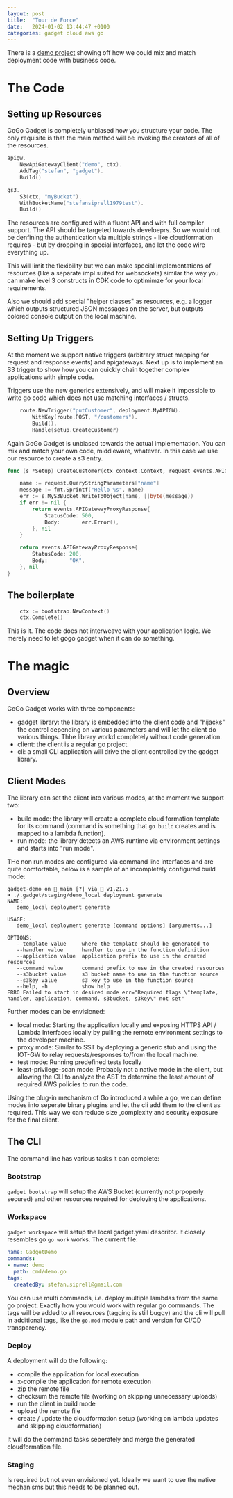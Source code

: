 ```yaml
---
layout: post
title:  "Tour de Force"
date:   2024-01-02 13:44:47 +0100
categories: gadget cloud aws go
---
```


There is a [demo project](https://github.com/GoGoGadgetCloud/gadget-demo) showing off how we could mix and match deployment code with business code. 

# The Code

## Setting up Resources

GoGo Gadget is completely unbiased how you structure your code. The only requisite is that the main method will be invoking the creators of all of the resources.

```Go
apigw.
    NewApiGatewayClient("demo", ctx).
    AddTag("stefan", "gadget").
    Build()

gs3.
    S3(ctx, "myBucket").
	WithBucketName("stefansiprell1979test").
	Build()
```
The resources are configured with a fluent API and with full compiler support. The API should be targeted towards develoeprs. So we would not be denfining the authentication via multiple strings - like cloudformation requires - but by dropping in special interfaces, and let the code wire everything up.

This will limit the flexibility but we can make special implementations of resources (like a separate impl suited for websockets) similar the way you can make level 3 constructs in CDK code to optimimze for your local requirements.

Also we should add special "helper classes" as resources, e.g. a logger which outputs structured JSON messages on the server, but outputs colored console output on the local machine. 

## Setting Up Triggers
At the moment we support native triggers (arbitrary struct mapping for request and response events) and apigateways. Next up is to implement an S3 trigger to show how you can quickly chain together complex applications with simple code.

Triggers use the new generics extensively, and will make it impossible to write go code which does not use matching interfaces / structs.

```Go
	route.NewTrigger("putCustomer", deployment.MyAPIGW).
		WithKey(route.POST, "/customers").
		Build().
		Handle(setup.CreateCustomer)

```

Again GoGo Gadget is unbiased towards the actual implementation. You can mix and match your own code, middleware, whatever. In this case we use our resource to create a s3 entry.

```Go
func (s *Setup) CreateCustomer(ctx context.Context, request events.APIGatewayProxyRequest) (events.APIGatewayProxyResponse, error) {

	name := request.QueryStringParameters["name"]
	message := fmt.Sprintf("Hello %s", name)
	err := s.MyS3Bucket.WriteToObject(name, []byte(message))
	if err != nil {
		return events.APIGatewayProxyResponse{
			StatusCode: 500,
			Body:       err.Error(),
		}, nil
	}

	return events.APIGatewayProxyResponse{
		StatusCode: 200,
		Body:       "OK",
	}, nil
}
```

## The boilerplate 

```Go
	ctx := bootstrap.NewContext()
	ctx.Complete()
```

This is it.  The code does not interweave with your application logic. We merely need to let gogo gadget when it can do something. 

# The magic

## Overview

GoGo Gadget works with three components:

* gadget library: the library is embedded into the client code and "hijacks" the control depending on various parameters and will let the client do various things. Thhe library workd completely without code generation. 
* client: the client is a regular go project.
* cli: a small CLI application will drive the client controlled by the gadget library.

## Client Modes

The library can set the client into various modes, at the moment we support two:

* build mode: the library will create a complete cloud formation template for its command (command is something that `go build` creates and is mapped to a lambda function).
* run mode: the library detects an AWS runtime via environment settings and starts into "run mode".

THe non run modes are configured via command line interfaces and are quite comfortable, below is a sample of an incompletely configured build mode:

```
gadget-demo on  main [?] via 🐹 v1.21.5
➜ ./.gadget/staging/demo_local deployment generate
NAME:
   demo_local deployment generate

USAGE:
   demo_local deployment generate [command options] [arguments...]

OPTIONS:
   --template value     where the template should be generated to
   --handler value      handler to use in the function definition
   --application value  application prefix to use in the created resources
   --command value      command prefix to use in the created resources
   --s3bucket value     s3 bucket name to use in the function source
   --s3key value        s3 key to use in the function source
   --help, -h           show help
ERRO Failed to start in desired mode err="Required flags \"template, handler, application, command, s3bucket, s3key\" not set"
```

Further modes can be envisioned:
* local mode: Starting the application locally and exposing HTTPS API / Lambda Interfaces locally by pulling the remote environment settings to the developer machine.
* proxy mode: Similar to SST by deploying a generic stub and using the IOT-GW to relay requests/responses to/from the local machine.
* test mode: Running predefined tests locally 
* least-privilege-scan mode: Probably not a native mode in the client, but allowing the CLI to analyze the AST to determine the least amount of required AWS policies to run the code.

Using the plug-in mechanism of Go introduced a while a go, we can define modes into seperate binary plugins and let the cli add them to the client as required. This way we can reduce size ,complexity and security exposure for the final client.

## The CLI

The command line has various tasks it can complete:

### Bootstrap

`gadget bootstrap` will setup the AWS Bucket (currently not prpoperly secured) and other resources required for deploying the applications.

### Workspace

`gadget workspace` will setup the local gadget.yaml descritor. It closely resembles go `go work` works. The current file:

```YAML
name: GadgetDemo
commands:
- name: demo
  path: cmd/demo.go
tags:
  createdBy: stefan.siprell@gmail.com
```

You can use multi commands, i.e. deploy multiple lambdas from the same go project. Exactly how you would work with regular go commands. The tags will be added to all resources (tagging is still buggy) and the cli will pull in additional tags, like the `go.mod` module path and version for CI/CD transparency.

### Deploy

A deployment will do the following:
- compile the application for local execution
- x-compile the application for remote execution
- zip the remote file
- checksum the remote file (working on skipping unnecessary uploads)
- run the client in build mode 
- upload the remote file
- create / update the cloudformation setup (working on lambda updates and skipping cloudformation)

It will do the command tasks seperately and merge the generated cloudformation file.

### Staging

Is required but not even envisioned yet. Ideally we want to use the native mechanisms but this needs to be planned out.